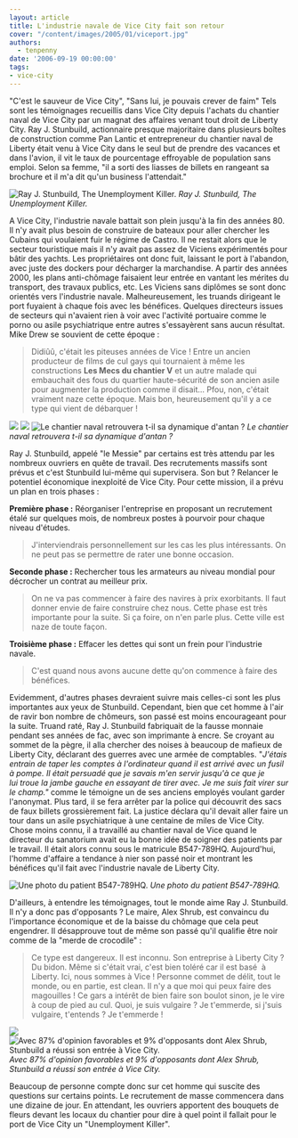 ```yaml
---
layout: article
title: L'industrie navale de Vice City fait son retour
cover: "/content/images/2005/01/viceport.jpg"
authors:
  - tenpenny
date: '2006-09-19 00:00:00'
tags:
- vice-city
---
```


"C'est le sauveur de Vice City", "Sans lui, je pouvais crever de faim" Tels sont les témoignages recueillis dans Vice City depuis l'achats&nbsp;du chantier naval&nbsp;de Vice City par un magnat des affaires venant tout droit de Liberty City. Ray J. Stunbuild, actionnaire presque majoritaire dans plusieurs boîtes de construction comme Pan Lantic et entrepreneur du chantier naval de Liberty&nbsp;était venu à Vice City dans le seul but de prendre des vacances et dans l'avion, il vit le taux de pourcentage&nbsp;effroyable de population sans emploi. Selon sa femme, "il a sorti des liasses de billets en rangeant sa brochure et il m'a dit qu'un business l'attendait."

![Ray J. Stunbuild, The Unemployment Killer.](/content/images/2005/01/raystunbuild.jpg)
_Ray J. Stunbuild, The Unemployment Killer._

A Vice City, l'industrie navale battait son plein jusqu'à la fin des années 80. Il n'y avait plus besoin de construire de bateaux pour aller chercher les Cubains qui voulaient fuir le régime de Castro. Il ne restait alors que le secteur touristique mais il n'y avait pas assez de Viciens expérimentés pour bâtir des yachts. Les propriétaires ont donc fuit, laissant le port à l'abandon, avec juste des dockers pour décharger la marchandise. A partir des années 2000, les plans anti-chômage faisaient leur entrée en vantant les mérites du transport, des travaux publics, etc. Les Viciens sans diplômes se sont donc orientés vers l'industrie navale. Malheureusement, les truands dirigeant le port fuyaient à chaque fois avec les bénéfices. Quelques directeurs issues de secteurs qui n'avaient rien à voir avec l'activité portuaire comme le porno ou&nbsp;asile psychiatrique entre autres s'essayèrent sans aucun résultat. Mike Drew se souvient de cette époque :

> Didiûû, c'était les piteuses années de Vice ! Entre un ancien producteur de films de cul gays&nbsp;qui tournaient à même les constructions **Les Mecs du chantier V** et un autre malade qui embauchait des fous du quartier haute-sécurité de son ancien asile pour augmenter la production comme il disait... Pfou, non, c'était vraiment naze cette époque. Mais bon, heureusement qu'il y a ce type qui vient de&nbsp;débarquer !

![](/content/images/2005/01/chantiernaval01.jpg)
![](/content/images/2005/01/chantiernaval03.jpg)
![Le chantier naval retrouvera t-il sa dynamique d'antan ?](/content/images/2005/01/chantiernaval02.jpg)
_Le chantier naval retrouvera t-il sa dynamique d'antan ?_

Ray J. Stunbuild, appelé "le Messie" par certains est très attendu par les nombreux ouvriers en quête de travail. Des recrutements massifs sont prévus et c'est Stunbuild lui-même qui supervisera. Son but ? Relancer le potentiel économique inexploité de Vice City. Pour cette mission, il a prévu un plan en&nbsp;trois phases :

**Première&nbsp;phase :** Réorganiser l'entreprise en proposant un recrutement étalé sur quelques mois, de nombreux postes à pourvoir pour chaque niveau d'études.

> J'interviendrais personnellement sur les cas les plus intéressants. On ne peut pas se permettre de rater une bonne occasion.

**Seconde phase :** Rechercher tous les armateurs au niveau mondial pour décrocher un contrat au meilleur prix.

> On ne va pas commencer à faire des navires à prix exorbitants. Il faut donner envie de faire construire chez nous. Cette phase est très importante pour la suite. Si ça foire, on n'en parle plus. Cette ville est naze de toute façon.

**Troisième phase :** Effacer les dettes qui sont un frein pour l'industrie navale.

> C'est quand nous avons aucune dette qu'on commence à faire des bénéfices.

Evidemment, d'autres phases devraient suivre mais celles-ci sont les plus importantes aux yeux de Stunbuild. Cependant, bien que cet homme à l'air de ravir bon nombre de chômeurs, son passé est moins encourageant pour la suite. Truand raté, Ray J. Stunbuild fabriquait de la fausse monnaie pendant ses années de fac, avec son imprimante à encre. Se croyant au sommet de la pègre, il alla chercher des noises à beaucoup de mafieux de Liberty City, déclarant des guerres avec une armée de comptables. "_J'étais entrain de taper les comptes à l'ordinateur quand il est arrivé avec un fusil à pompe. Il&nbsp;était persuadé que je savais m'en servir jusqu'à ce que je lui&nbsp;troue la jambe gauche en essayant de tirer avec. Je me suis fait virer sur le champ."_ comme le témoigne un de ses anciens employés voulant garder l'anonymat. Plus tard, il se fera arrêter par la police qui découvrit des sacs de faux billets grossièrement fait. La justice déclara qu'il devait aller faire un tour dans un asile psychiatrique à une centaine de miles de Vice City. Chose moins connu, il a travaillé au chantier naval de Vice quand&nbsp;le directeur&nbsp;du sanatorium&nbsp;avait eu la bonne idée de soigner des patients par le travail. Il était alors connu sous le matricule B547-789HQ. Aujourd'hui, l'homme d'affaire&nbsp;a tendance à nier son passé noir et montrant les bénéfices qu'il fait avec l'industrie navale de Liberty City.

![Une photo du patient B547-789HQ.](/content/images/2005/01/rayfou.jpg)
_Une photo du patient B547-789HQ._

D'ailleurs, à entendre les témoignages, tout le monde aime Ray J. Stunbuild. Il n'y a donc pas d'opposants&nbsp;? Le maire, Alex Shrub,&nbsp;est convaincu du l'importance économique et de la baisse du chômage que cela peut engendrer. Il désapprouve tout de même son passé qu'il qualifie être noir comme de la "merde de crocodile"&nbsp;:

> Ce type est dangereux. Il est inconnu. Son entreprise à Liberty City ? Du bidon. Même si c'était vrai, c'est bien toléré car il est basé&nbsp; à Liberty. Ici, nous sommes à Vice ! Personne commet de délit, tout le monde, ou en partie, est clean. Il n'y a que moi qui peux faire des magouilles !&nbsp;Ce gars a intérêt de bien faire son boulot sinon, je le vire à coup de pied au cul. Quoi, je suis vulgaire ? Je t'emmerde, si j'suis vulgaire, t'entends ? Je t'emmerde !

![](/content/images/2005/01/sch_maopinion.jpg)
![Avec 87% d'opinion favorables et 9% d'opposants dont Alex Shrub, Stunbuild a réussi son entrée à Vice City.](/content/images/2005/01/mairedevice.jpg)
_Avec 87% d'opinion favorables et 9% d'opposants dont Alex Shrub, Stunbuild a réussi son entrée à Vice City._

Beaucoup de personne compte donc sur cet homme qui suscite des questions sur certains points. Le recrutement de masse commencera dans une dizaine de jour. En attendant, les ouvriers&nbsp;apportent des bouquets de fleurs devant les locaux du chantier&nbsp;pour dire à quel point il fallait pour le port de Vice City un "Unemployment Killer".